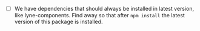 - [ ] We have dependencies that should always be installed in latest version, like lyne-components. Find away so that after `npm install` the latest version of this package is installed.
